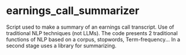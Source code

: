 # earnings_call_summarizer
Script used to make a summary of an earnings call transcript. Use of traditional NLP techniques (not LLMs). 
The code presents 2 traditional functions of NLP based on a corpus, stopwords, Term-frequency...
In a second stage uses a library for summarizing.
